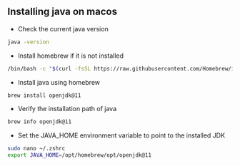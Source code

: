 ## Installing java on macos

- Check the current java version 
```bash
java -version
```
- Install homebrew if it is not installed
```bash
/bin/bash -c "$(curl -fsSL https://raw.githubusercontent.com/Homebrew/install/HEAD/install.sh)"
```
- Install java using homebrew
```bash
brew install openjdk@11
```
- Verify the installation path of java
```bash
brew info openjdk@11
```
- Set the JAVA_HOME environment variable to point to the installed JDK
```bash
sudo nano ~/.zshrc
export JAVA_HOME=/opt/homebrew/opt/openjdk@11
```
